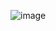 ![image](https://user-images.githubusercontent.com/98099819/171167443-9185ae85-cf01-436d-b9dc-91872cc49b22.png)

